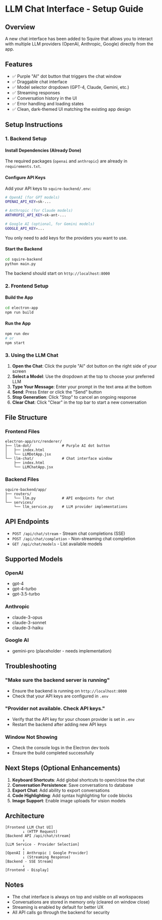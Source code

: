 # LLM Chat Interface - Setup Guide

## Overview
A new chat interface has been added to Squire that allows you to interact with multiple LLM providers (OpenAI, Anthropic, Google) directly from the app.

## Features
- ✅ Purple "AI" dot button that triggers the chat window
- ✅ Draggable chat interface
- ✅ Model selector dropdown (GPT-4, Claude, Gemini, etc.)
- ✅ Streaming responses
- ✅ Conversation history in the UI
- ✅ Error handling and loading states
- ✅ Clean, dark-themed UI matching the existing app design

## Setup Instructions

### 1. Backend Setup

#### Install Dependencies (Already Done)
The required packages (`openai` and `anthropic`) are already in `requirements.txt`.

#### Configure API Keys
Add your API keys to `squire-backend/.env`:

```bash
# OpenAI (for GPT models)
OPENAI_API_KEY=sk-...

# Anthropic (for Claude models)
ANTHROPIC_API_KEY=sk-ant-...

# Google AI (optional, for Gemini models)
GOOGLE_API_KEY=...
```

You only need to add keys for the providers you want to use.

#### Start the Backend
```bash
cd squire-backend
python main.py
```

The backend should start on `http://localhost:8000`

### 2. Frontend Setup

#### Build the App
```bash
cd electron-app
npm run build
```

#### Run the App
```bash
npm run dev
# or
npm start
```

### 3. Using the LLM Chat

1. **Open the Chat**: Click the purple "AI" dot button on the right side of your screen
2. **Select a Model**: Use the dropdown at the top to choose your preferred LLM
3. **Type Your Message**: Enter your prompt in the text area at the bottom
4. **Send**: Press Enter or click the "Send" button
5. **Stop Generation**: Click "Stop" to cancel an ongoing response
6. **Clear Chat**: Click "Clear" in the top bar to start a new conversation

## File Structure

### Frontend Files
```
electron-app/src/renderer/
├── llm-dot/              # Purple AI dot button
│   ├── index.html
│   └── LLMDotApp.jsx
└── llm-chat/             # Chat interface window
    ├── index.html
    └── LLMChatApp.jsx
```

### Backend Files
```
squire-backend/app/
├── routers/
│   └── llm.py            # API endpoints for chat
└── services/
    └── llm_service.py    # LLM provider implementations
```

## API Endpoints

- `POST /api/chat/stream` - Stream chat completions (SSE)
- `POST /api/chat/completion` - Non-streaming chat completion
- `GET /api/chat/models` - List available models

## Supported Models

### OpenAI
- gpt-4
- gpt-4-turbo
- gpt-3.5-turbo

### Anthropic
- claude-3-opus
- claude-3-sonnet
- claude-3-haiku

### Google AI
- gemini-pro (placeholder - needs implementation)

## Troubleshooting

### "Make sure the backend server is running"
- Ensure the backend is running on `http://localhost:8000`
- Check that your API keys are configured in `.env`

### "Provider not available. Check API keys."
- Verify that the API key for your chosen provider is set in `.env`
- Restart the backend after adding new API keys

### Window Not Showing
- Check the console logs in the Electron dev tools
- Ensure the build completed successfully

## Next Steps (Optional Enhancements)

1. **Keyboard Shortcuts**: Add global shortcuts to open/close the chat
2. **Conversation Persistence**: Save conversations to database
3. **Export Chat**: Add ability to export conversations
4. **Code Highlighting**: Add syntax highlighting for code blocks
5. **Image Support**: Enable image uploads for vision models

## Architecture

```
[Frontend LLM Chat UI]
        ↓ (HTTP Request)
[Backend API /api/chat/stream]
        ↓
[LLM Service - Provider Selection]
        ↓
[OpenAI | Anthropic | Google Provider]
        ↓ (Streaming Response)
[Backend - SSE Stream]
        ↓
[Frontend - Display]
```

## Notes

- The chat interface is always on top and visible on all workspaces
- Conversations are stored in memory only (cleared on window close)
- Streaming is enabled by default for better UX
- All API calls go through the backend for security
